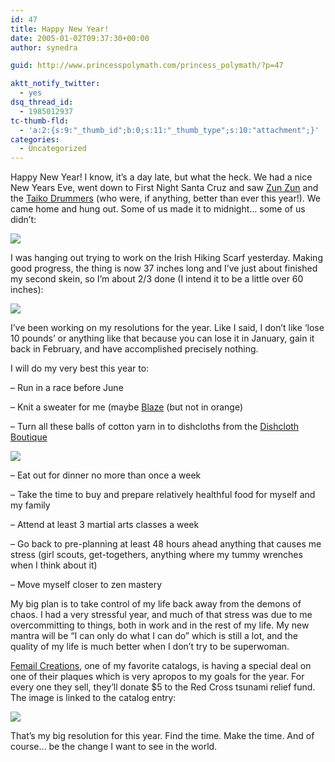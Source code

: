 ```yaml
---
id: 47
title: Happy New Year!
date: 2005-01-02T09:37:30+00:00
author: synedra

guid: http://www.princesspolymath.com/princess_polymath/?p=47

aktt_notify_twitter:
  - yes
dsq_thread_id:
  - 1985012937
tc-thumb-fld:
  - 'a:2:{s:9:"_thumb_id";b:0;s:11:"_thumb_type";s:10:"attachment";}'
categories:
  - Uncategorized
---
```

Happy New Year! I know, it&#8217;s a day late, but what the heck. We had a nice New Years Eve, went down to First Night Santa Cruz and saw [Zun Zun](http://www.zunzuntunes.com) and the [Taiko Drummers](http://www.watsonvilletaiko.org) (who were, if anything, better than ever this year!). We came home and hung out. Some of us made it to midnight&#8230; some of us didn&#8217;t:
  
![](http://www.perlgoddess.com/blog/images/vicsleep.jpg)
  
I was hanging out trying to work on the Irish Hiking Scarf yesterday. Making good progress, the thing is now 37 inches long and I&#8217;ve just about finished my second skein, so I&#8217;m about 2/3 done (I intend it to be a little over 60 inches):
  
![](http://www.perlgoddess.com/blog/images/redscarf.jpg)
  
I&#8217;ve been working on my resolutions for the year. Like I said, I don&#8217;t like &#8216;lose 10 pounds&#8217; or anything like that because you can lose it in January, gain it back in February, and have accomplished precisely nothing.
  
I will do my very best this year to:
  
&#8211; Run in a race before June
  
&#8211; Knit a sweater for me (maybe [Blaze](http://knitty.com/ISSUEfall04/PATTblaze.html) (but not in orange)
  
&#8211; Turn all these balls of cotton yarn in to dishcloths from the [Dishcloth Boutique](http://www.jimsyldesign.com/~dishbout/kpatterns/knitting.html)
  
![](http://www.perlgoddess.com/blog/images/cottonball.jpg)
  
&#8211; Eat out for dinner no more than once a week
  
&#8211; Take the time to buy and prepare relatively healthful food for myself and my family
  
&#8211; Attend at least 3 martial arts classes a week
  
&#8211; Go back to pre-planning at least 48 hours ahead anything that causes me stress (girl scouts, get-togethers, anything where my tummy wrenches when I think about it)
  
&#8211; Move myself closer to zen mastery
  
My big plan is to take control of my life back away from the demons of chaos. I had a very stressful year, and much of that stress was due to me overcommitting to things, both in work and in the rest of my life. My new mantra will be &#8220;I can only do what I can do&#8221; which is still a lot, and the quality of my life is much better when I don&#8217;t try to be superwoman.
  
[Femail Creations](http://www.femailcreations.com), one of my favorite catalogs, is having a special deal on one of their plaques which is very apropos to my goals for the year. For every one they sell, they&#8217;ll donate $5 to the Red Cross tsunami relief fund. The image is linked to the catalog entry:
  
[<img src="http://www.perlgoddess.com/blog/images/findthetime.jpg" class="grouped_elements" rel="tc-fancybox-group47" />](http://www.femailcreations.com/shopping/catalog/all/all/104116/)
  
That&#8217;s my big resolution for this year. Find the time. Make the time. And of course&#8230; be the change I want to see in the world.
